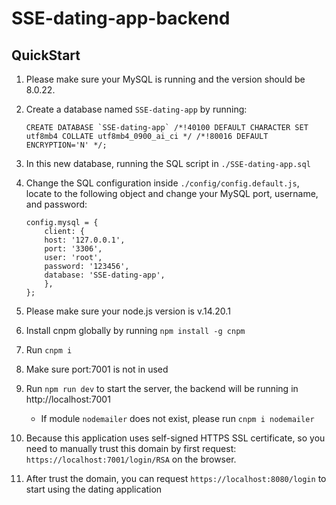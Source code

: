 # SSE-dating-app-backend

## QuickStart
1. Please make sure your MySQL is running and the version should be 8.0.22.
2. Create a database named `SSE-dating-app` by running: 

    ```
    CREATE DATABASE `SSE-dating-app` /*!40100 DEFAULT CHARACTER SET utf8mb4 COLLATE utf8mb4_0900_ai_ci */ /*!80016 DEFAULT ENCRYPTION='N' */;
    ```
3. In this new database, running the SQL script in `./SSE-dating-app.sql`
4. Change the SQL configuration inside `./config/config.default.js`, locate to the following object and change your MySQL port, username, and password: 
    ```
    config.mysql = {
        client: {
        host: '127.0.0.1',
        port: '3306',
        user: 'root',
        password: '123456',
        database: 'SSE-dating-app',
        },
    };
    ```
5. Please make sure your node.js version is v.14.20.1
6. Install cnpm globally by running `npm install -g cnpm`
7. Run `cnpm i`   
6. Make sure port:7001 is not in used
6. Run `npm run dev` to start the server, the backend will be running in http://localhost:7001
    - If module `nodemailer` does not exist, please run `cnpm i nodemailer` 
7. Because this application uses self-signed HTTPS SSL certificate, so you need to manually trust this domain by first request: `https://localhost:7001/login/RSA` on the browser.
8. After trust the domain, you can request `https://localhost:8080/login` to start using the dating application
